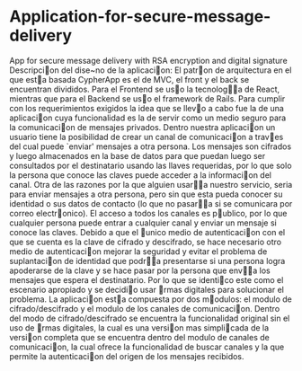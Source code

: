 # Application-for-secure-message-delivery
App for secure message delivery with RSA encryption and digital signature
Descripcion del dise~no de la aplicacion:
El patron de arquitectura en el que esta basada CypherApp es el de MVC, el front y el back se encuentran
divididos. Para el Frontend se uso la tecnologa de React, mientras que para el Backend se uso el framework
de Rails.
Para cumplir con los requerimientos exigidos la idea que se llevo a cabo fue la de una aplicacion cuya
funcionalidad es la de servir como un medio seguro para la comunicacion de mensajes privados.
Dentro nuestra aplicacion un usuario tiene la posibilidad de crear un canal de comunicacion a traves del
cual puede `enviar' mensajes a otra persona. Los mensajes son cifrados y luego almacenados en la base de
datos para que puedan luego ser consultados por el destinatario usando las llaves requeridas, por lo que
solo la persona que conoce las claves puede acceder a la informacion del canal.
Otra de las razones por la que alguien usara nuestro servicio, seria para enviar mensajes a otra persona,
pero sin que esta pueda conocer su identidad o sus datos de contacto (lo que no pasara si se comunicara
por correo electronico).
El acceso a todos los canales es publico, por lo que cualquier persona puede entrar a cualquier canal y enviar
un mensaje si conoce las claves.
Debido a que el unico medio de autenticacion con el que se cuenta es la clave de cifrado y descifrado, se
hace necesario otro medio de autenticacion mejorar la seguridad y evitar el problema de suplantacion de
identidad que podra presentarse si una persona logra apoderarse de la clave y se hace pasar por la persona
que enva los mensajes que espera el destinatario. Por lo que se identico este como el escenario apropiado
y se decidio usar rmas digitales para solucionar el problema.
La aplicacion esta compuesta por dos modulos: el modulo de cifrado/descifrado y el modulo de los canales
de comunicacion. Dentro del modo de cifrado/descifrado se encuentra la funcionalidad original sin el uso
de rmas digitales, la cual es una version mas simplicada de la version completa que se encuentra dentro
del modulo de canales de comunicacion, la cual ofrece la funcionalidad de buscar canales y la que permite
la autenticacion del origen de los mensajes recibidos.
